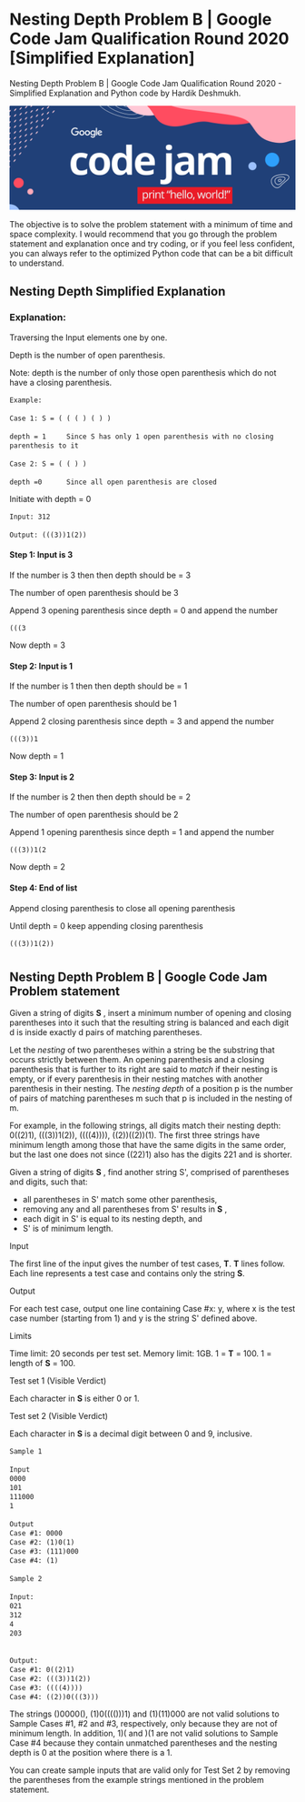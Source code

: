 # Nesting Depth Problem B | Google Code Jam Qualification Round 2020 [Simplified Explanation]

Nesting Depth Problem B | Google Code Jam Qualification Round 2020 - Simplified Explanation and Python code by Hardik Deshmukh.
<p align="center">
  <img  src="Code-Jam-Hub-Advertisement-Image.png">
</p>
The objective is to solve the problem statement with a minimum of time and space complexity.
I would recommend that you go through the problem statement and explanation once and try coding, or if you feel less confident, you can always refer to the optimized Python code that can be a bit difficult to understand.

## Nesting Depth Simplified Explanation

### Explanation: 
Traversing the Input elements one by one.

Depth is the number of open parenthesis.

Note: depth is the number of only those open parenthesis which do not have a closing parenthesis.
```
Example:

Case 1: S = ( ( ( ) ( ) )

depth = 1     Since S has only 1 open parenthesis with no closing parenthesis to it

Case 2: S = ( ( ) ) 

depth =0      Since all open parenthesis are closed 
```

Initiate with depth = 0
 
```
Input: 312

Output: (((3))1(2))
```

#### Step 1: Input is 3

If the number is 3 then then depth should be = 3

The number of open parenthesis should be 3

Append 3 opening parenthesis since depth = 0 and append the number

```
(((3
```
Now depth = 3

#### Step 2: Input is 1

If the number is 1 then then depth should be = 1

The number of open parenthesis should be 1

Append 2 closing parenthesis since depth = 3 and append the number
```
(((3))1
```
Now depth = 1

#### Step 3: Input is 2

If the number is 2 then then depth should be = 2

The number of open parenthesis should be 2

Append 1 opening parenthesis since depth = 1 and append the number
```
(((3))1(2
```
Now depth = 2

#### Step 4: End of list

Append closing parenthesis to close all opening parenthesis

Until depth = 0 keep appending closing parenthesis
```
(((3))1(2))
```









#
## Nesting Depth Problem B | Google Code Jam Problem statement

Given a string of digits  **S** , insert a minimum number of opening and closing parentheses into it such that the resulting string is balanced and each digit d is inside exactly d pairs of matching parentheses.

Let the _nesting_ of two parentheses within a string be the substring that occurs strictly between them. An opening parenthesis and a closing parenthesis that is further to its right are said to _match_ if their nesting is empty, or if every parenthesis in their nesting matches with another parenthesis in their nesting. The _nesting depth_ of a position p is the number of pairs of matching parentheses m such that p is included in the nesting of m.

For example, in the following strings, all digits match their nesting depth: 0((2)1), (((3))1(2)), ((((4)))), ((2))((2))(1). The first three strings have minimum length among those that have the same digits in the same order, but the last one does not since ((22)1) also has the digits 221 and is shorter.

Given a string of digits  **S** , find another string S&#39;, comprised of parentheses and digits, such that:

- all parentheses in S&#39; match some other parenthesis,
- removing any and all parentheses from S&#39; results in  **S** ,
- each digit in S&#39; is equal to its nesting depth, and
- S&#39; is of minimum length.

Input

The first line of the input gives the number of test cases,  **T**.  **T**  lines follow. Each line represents a test case and contains only the string  **S**.

Output

For each test case, output one line containing Case #x: y, where x is the test case number (starting from 1) and y is the string S&#39; defined above.

Limits

Time limit: 20 seconds per test set.
 Memory limit: 1GB.
 1 =  **T**  = 100.
 1 = length of  **S**  = 100.

Test set 1 (Visible Verdict)

Each character in  **S**  is either 0 or 1.

Test set 2 (Visible Verdict)

Each character in  **S**  is a decimal digit between 0 and 9, inclusive.
```
Sample 1

Input
0000
101
111000
1

Output
Case #1: 0000
Case #2: (1)0(1)
Case #3: (111)000
Case #4: (1)

Sample 2

Input:
021
312
4
203


Output:
Case #1: 0((2)1)
Case #2: (((3))1(2))
Case #3: ((((4))))
Case #4: ((2))0(((3)))
```

The strings ()0000(), (1)0(((()))1) and (1)(11)000 are not valid solutions to Sample Cases #1, #2 and #3, respectively, only because they are not of minimum length. In addition, 1)( and )(1 are not valid solutions to Sample Case #4 because they contain unmatched parentheses and the nesting depth is 0 at the position where there is a 1.

You can create sample inputs that are valid only for Test Set 2 by removing the parentheses from the example strings mentioned in the problem statement.

